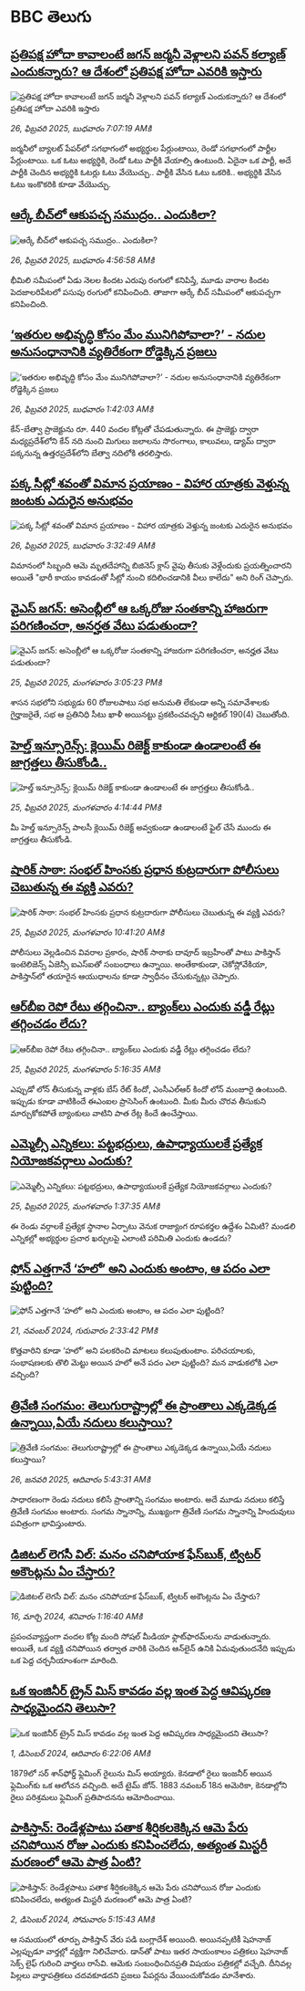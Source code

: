 # BBC తెలుగు## [ప్రతిపక్ష హోదా కావాలంటే జగన్ జర్మనీ వెళ్లాలని పవన్ కల్యాణ్ ఎందుకన్నారు? ఆ దేశంలో ప్రతిపక్ష హోదా ఎవరికి ఇస్తారు](https://www.bbc.com/telugu/articles/cdjydn7xpgvo?at_campaign=githubrss)![ప్రతిపక్ష హోదా కావాలంటే జగన్ జర్మనీ వెళ్లాలని పవన్ కల్యాణ్ ఎందుకన్నారు? ఆ దేశంలో ప్రతిపక్ష హోదా ఎవరికి ఇస్తారు](https://ichef.bbci.co.uk/ace/standard/240/cpsprodpb/0ba0/live/95be53e0-f40f-11ef-a76f-edb5ccbf9ece.jpg)_26, ఫిబ్రవరి 2025, బుధవారం 7:07:19 AMకి_జర్మనీలో బ్యాలట్ పేపర్‌లో సగభాగంలో అభ్యర్థుల పేర్లుంటాయి, రెండో సగభాగంలో పార్టీల పేర్లుంటాయి. ఒక ఓటు అభ్యర్థికి, రెండో ఓటు పార్టీకి వేయాల్సి ఉంటుంది.
ఏదైనా ఒక పార్టీ, అదే పార్టీకి చెందిన అభ్యర్థికి ఓటర్లు ఓటు వేయొచ్చు.. పార్టీకి వేసిన ఓటు ఒకరికి.. అభ్యర్థికి వేసిన ఓటు ఇంకొకరికి కూడా వేయొచ్చు.## [ఆర్కే బీచ్‌లో ఆకుపచ్చ సముద్రం.. ఎందుకిలా?](https://www.bbc.com/telugu/articles/cwygjj5glljo?at_campaign=githubrss)![ఆర్కే బీచ్‌లో ఆకుపచ్చ సముద్రం.. ఎందుకిలా?](https://ichef.bbci.co.uk/ace/standard/240/cpsprodpb/46fc/live/87a94b40-f3f9-11ef-9a9d-9d6402262b52.jpg)_26, ఫిబ్రవరి 2025, బుధవారం 4:56:58 AMకి_భీమిలి సమీపంలో ఏడు నెలల కిందట ఎరుపు రంగులో కనిపిస్తే, మూడు వారాల కిందట  పెదజాలరిపేటలో పసుపు రంగులో కనిపించింది. తాజాగా ఆర్కే బీచ్ సమీపంలో ఆకుపచ్చగా కనిపించింది.## [‘ఇతరుల అభివృద్ధి కోసం మేం మునిగిపోవాలా?’ - నదుల అనుసంధానానికి వ్యతిరేకంగా రోడ్డెక్కిన ప్రజలు](https://www.bbc.com/telugu/articles/crkned46mg6o?at_campaign=githubrss)![‘ఇతరుల అభివృద్ధి కోసం మేం మునిగిపోవాలా?’ - నదుల అనుసంధానానికి వ్యతిరేకంగా రోడ్డెక్కిన ప్రజలు](https://ichef.bbci.co.uk/ace/standard/240/cpsprodpb/0123/live/8b7b5620-f3de-11ef-b56d-51b2dcc10c41.jpg)_26, ఫిబ్రవరి 2025, బుధవారం 1:42:03 AMకి_కేన్-బేత్వా ప్రాజెక్టును రూ. 440 వందల కోట్లతో చేపడుతున్నారు. ఈ ప్రాజెక్టు ద్వారా మధ్యప్రదేశ్‌లోని కేన్ నది నుంచి మిగులు జలాలను సొరంగాలు, కాలువలు, డ్యామ్ ద్వారా పక్కనున్న ఉత్తరప్రదేశ్‌లోని బేత్వా నదిలోకి తరలిస్తారు.## [పక్క సీట్లో శవంతో విమాన ప్రయాణం - విహార యాత్రకు వెళ్తున్న జంటకు ఎదురైన అనుభవం](https://www.bbc.com/telugu/articles/cly4n164n6eo?at_campaign=githubrss)![పక్క సీట్లో శవంతో విమాన ప్రయాణం - విహార యాత్రకు వెళ్తున్న జంటకు ఎదురైన అనుభవం](https://ichef.bbci.co.uk/ace/standard/240/cpsprodpb/b055/live/6ce31420-f3eb-11ef-896e-d7e7fb1719a4.jpg)_26, ఫిబ్రవరి 2025, బుధవారం 3:32:49 AMకి_విమానంలో సిబ్బంది ఆమె మృతదేహాన్ని బిజినెస్ క్లాస్ వైపు తీసుకు వెళ్లేందుకు ప్రయత్నించారని అయితే "భారీ కాయం కావడంతో సీట్లో నుంచి కదిలించడానికి వీలు కాలేదు" అని రింగ్ చెప్పారు.## [వైఎస్ జగన్: అసెంబ్లీలో ఆ ఒక్కరోజు సంతకాన్ని హాజరుగా పరిగణించరా, అనర్హత వేటు పడుతుందా?](https://www.bbc.com/telugu/articles/ckg8x8zxj5no?at_campaign=githubrss)![వైఎస్ జగన్: అసెంబ్లీలో ఆ ఒక్కరోజు సంతకాన్ని హాజరుగా పరిగణించరా, అనర్హత వేటు పడుతుందా?](https://ichef.bbci.co.uk/ace/standard/240/cpsprodpb/988e/live/69778d50-f384-11ef-9e61-71ee71f26eb1.jpg)_25, ఫిబ్రవరి 2025, మంగళవారం 3:05:23 PMకి_శాసన సభలోని సభ్యుడు 60 రోజులపాటు సభ అనుమతి లేకుండా అన్ని సమావేశాలకు గైర్హాజరైతే, సభ ఆ ప్రతినిధి సీటు ఖాళీ అయినట్టు ప్రకటించవచ్చని ఆర్టికల్ 190(4) చెబుతోంది.## [హెల్త్ ఇన్సూరెన్స్: క్లెయిమ్ రిజెక్ట్ కాకుండా ఉండాలంటే ఈ జాగ్రత్తలు తీసుకోండి.. ](https://www.bbc.com/telugu/articles/cevxedzpkemo?at_campaign=githubrss)![హెల్త్ ఇన్సూరెన్స్: క్లెయిమ్ రిజెక్ట్ కాకుండా ఉండాలంటే ఈ జాగ్రత్తలు తీసుకోండి.. ](https://ichef.bbci.co.uk/ace/standard/240/cpsprodpb/d7bb/live/f5a68340-f392-11ef-8c03-7dfdbeeb2526.jpg)_25, ఫిబ్రవరి 2025, మంగళవారం 4:14:44 PMకి_మీ హెల్త్ ఇన్సూరెన్స్ పాలసీ క్లెయిమ్ రిజెక్ట్ అవ్వకుండా ఉండాలంటే ఫైల్ చేసే ముందు ఈ జాగ్రత్తలు తీసుకోండి.## [షారిక్ సాఠా: సంభల్ హింసకు ప్రధాన కుట్రదారుగా పోలీసులు చెబుతున్న ఈ వ్యక్తి ఎవరు?](https://www.bbc.com/telugu/articles/cwye4l9nx1po?at_campaign=githubrss)![షారిక్ సాఠా: సంభల్ హింసకు ప్రధాన కుట్రదారుగా పోలీసులు చెబుతున్న ఈ వ్యక్తి ఎవరు?](https://ichef.bbci.co.uk/ace/standard/240/cpsprodpb/8385/live/8cc11600-f140-11ef-8c03-7dfdbeeb2526.jpg)_25, ఫిబ్రవరి 2025, మంగళవారం 10:41:20 AMకి_పోలీసులు వెల్లడించిన వివరాల ప్రకారం, షారిక్ సాఠాకు దావూద్ ఇబ్రహీంతో పాటు పాకిస్తాన్ ఇంటెలిజెన్స్ ఏజెన్సీ ఐఎస్‌ఐతో సంబంధాలు ఉన్నాయి. అంతేకాకుండా,  చెకోస్లోవేకియా, పాకిస్తాన్‌లో తయారైన ఆయుధాలను కూడా స్వాధీనం చేసుకున్నట్లు చెప్పారు.## [ఆర్‌బీఐ రెపో రేటు తగ్గించినా.. బ్యాంక్‌లు ఎందుకు వడ్డీ రేట్లు తగ్గించడం లేదు?](https://www.bbc.com/telugu/articles/cg4kzgdg2xzo?at_campaign=githubrss)![ఆర్‌బీఐ రెపో రేటు తగ్గించినా.. బ్యాంక్‌లు ఎందుకు వడ్డీ రేట్లు తగ్గించడం లేదు?](https://ichef.bbci.co.uk/ace/standard/240/cpsprodpb/7fd1/live/e372df60-f334-11ef-aa75-e3da4c155da4.jpg)_25, ఫిబ్రవరి 2025, మంగళవారం 5:16:35 AMకి_ఎప్పుడో లోన్ తీసుకున్న వాళ్లకు బేస్ రేట్ కిందో, ఎంసీఎల్ఆర్ కిందో లోన్ మంజూరై ఉంటుంది. ఇప్పుడు కూడా వాటికిందే ఈఎంఐల ప్రాసెసింగ్ ఉంటుంది. మీకు మీరు చొరవ తీసుకుని మార్చుకోకపోతే బ్యాంకులు వాటిని పాత రేట్ల కిందే ఉంచేస్తాయి.## [ఎమ్మెల్సీ ఎన్నికలు: పట్టభద్రులు, ఉపాధ్యాయులకే ప్రత్యేక నియోజకవర్గాలు ఎందుకు?](https://www.bbc.com/telugu/articles/c62x3lnxxlgo?at_campaign=githubrss)![ఎమ్మెల్సీ ఎన్నికలు: పట్టభద్రులు, ఉపాధ్యాయులకే ప్రత్యేక నియోజకవర్గాలు ఎందుకు?](https://ichef.bbci.co.uk/ace/standard/240/cpsprodpb/050a/live/8e6f2d50-f2c3-11ef-896e-d7e7fb1719a4.jpg)_25, ఫిబ్రవరి 2025, మంగళవారం 1:37:35 AMకి_ఈ రెండు వర్గాలకే ప్రత్యేక స్థానాల ఏర్పాటు వెనుక రాజ్యాంగ రూపకర్తల ఉద్దేశం ఏమిటి? మండలి ఎన్నికల్లో అభ్యర్థుల ప్రచార ఖర్చులపై ఎలాంటి పరిమితి ఎందుకు ఉండదు?## [ఫోన్ ఎత్తగానే ‘హలో’ అని ఎందుకు అంటాం, ఆ పదం ఎలా పుట్టింది?](https://www.bbc.com/telugu/articles/cgj7x7gdjq4o?at_campaign=githubrss)![ఫోన్ ఎత్తగానే ‘హలో’ అని ఎందుకు అంటాం, ఆ పదం ఎలా పుట్టింది?](https://ichef.bbci.co.uk/ace/standard/240/cpsprodpb/0618/live/7a20ebb0-a807-11ef-b21e-5359bd56d02f.jpg)_21, నవంబర్ 2024, గురువారం 2:33:42 PMకి_కొత్తవారిని కూడా ‘హలో’ అని పలకరించి మాటలు కలుపుతుంటాం.  పరిచయాలకు, సంభాషణలకు తొలి మెట్టు అయిన హలో అనే పదం ఎలా పుట్టింది? మన వాడుకలోకి ఎలా వచ్చింది?## [త్రివేణి సంగమం: తెలుగురాష్ట్రాల్లో ఈ ప్రాంతాలు ఎక్కడెక్కడ ఉన్నాయి,ఏయే నదులు కలుస్తాయి? ](https://www.bbc.com/telugu/articles/cz7elrr17jeo?at_campaign=githubrss)![త్రివేణి సంగమం: తెలుగురాష్ట్రాల్లో ఈ ప్రాంతాలు ఎక్కడెక్కడ ఉన్నాయి,ఏయే నదులు కలుస్తాయి? ](https://ichef.bbci.co.uk/ace/standard/240/cpsprodpb/9dad/live/7f50e780-da42-11ef-a37f-eba91255dc3d.jpg)_26, జనవరి 2025, ఆదివారం 5:43:31 AMకి_సాధారణంగా రెండు నదులు కలిసే ప్రాంతాన్ని సంగమం అంటారు. అదే మూడు నదులు కలిస్తే త్రివేణి సంగమం అంటారు. సంగమ స్నానాన్ని, ముఖ్యంగా త్రివేణి సంగమ స్నానాన్ని హిందువులు పవిత్రంగా భావిస్తుంటారు.## [డిజిటల్ లెగసీ విల్: మనం చనిపోయాక ఫేస్‌బుక్, ట్విటర్‌ అకౌంట్లను ఏం చేస్తారు?](https://www.bbc.com/telugu/articles/cx0zl1qeyq2o?at_campaign=githubrss)![డిజిటల్ లెగసీ విల్: మనం చనిపోయాక ఫేస్‌బుక్, ట్విటర్‌ అకౌంట్లను ఏం చేస్తారు?](https://ichef.bbci.co.uk/ace/standard/240/cpsprodpb/bea2/live/2323ffd0-e2d4-11ee-9410-0f893255c2a0.jpg)_16, మార్చి 2024, శనివారం 1:16:40 AMకి_ప్రపంచవ్యాప్తంగా వందల కోట్ల మంది సోషల్ మీడియా ఫ్లాట్‌ఫారమ్‌లను వాడుతున్నారు. అయితే, ఒక వ్యక్తి చనిపోయిన తర్వాత వారికి చెందిన ఆన్‌లైన్ ఉనికి ఏమవుతుందనేది ఇప్పుడు ఒక పెద్ద చర్చనీయాంశంగా మారింది.## [ఒక ఇంజినీర్ ట్రైన్ మిస్ కావడం వల్ల ఇంత పెద్ద ఆవిష్కరణ సాధ్యమైందని తెలుసా?](https://www.bbc.com/telugu/articles/c774y4mdrgdo?at_campaign=githubrss)![ఒక ఇంజినీర్ ట్రైన్ మిస్ కావడం వల్ల ఇంత పెద్ద ఆవిష్కరణ సాధ్యమైందని తెలుసా?](https://ichef.bbci.co.uk/ace/standard/240/cpsprodpb/d07c/live/d2f92490-ab19-11ef-8264-5f9791599833.jpg)_1, డిసెంబర్ 2024, ఆదివారం 6:22:06 AMకి_1879లో సర్ శాన్‌ఫోర్డ్ ఫ్లెమింగ్ రైలును మిస్ అయ్యారు. కెనడాలో రైలు ఇంజనీర్ అయిన ఫ్లెమింగ్‌కు ఒక ఆలోచన వచ్చింది. అదే టైమ్ జోన్‌. 
1883 నవంబర్ 18న అమెరికా, కెనడాల్లోని రైలు పరిశ్రమలు ఫ్లెమింగ్ ప్రతిపాదనను ఆమోదించాయి.## [పాకిస్తాన్: రెండేళ్లపాటు పతాక శీర్షికలకెక్కిన ఆమె పేరు  చనిపోయిన రోజు ఎందుకు కనిపించలేదు,  అత్యంత మిస్టరీ మరణంలో ఆమె పాత్ర ఏంటి? ](https://www.bbc.com/telugu/articles/c33dnv8l5yro?at_campaign=githubrss)![పాకిస్తాన్: రెండేళ్లపాటు పతాక శీర్షికలకెక్కిన ఆమె పేరు  చనిపోయిన రోజు ఎందుకు కనిపించలేదు,  అత్యంత మిస్టరీ మరణంలో ఆమె పాత్ర ఏంటి? ](https://ichef.bbci.co.uk/ace/standard/240/cpsprodpb/62a1/live/cea16000-aff7-11ef-bdf5-b7cb2fa86e10.png)_2, డిసెంబర్ 2024, సోమవారం 5:15:43 AMకి_ఆ సమయంలో తూర్పు పాకిస్తాన్ వేరు పడి బంగ్లాదేశ్ అయింది. అయినప్పటికీ షెహనాజ్ ఎల్లప్పుడూ వార్తల్లో వ్యక్తిగా నిలిచేవారు. డాన్‌తో పాటు ఇతర సాయంకాలం పత్రికలు షెహనాజ్ సెక్స్ లైఫ్ గురించి వార్తలు రాసేవి. ఆమెకు సంబంధించినప్రతి విషయం పత్రికల్లో వచ్చేది. దీనివల్ల పిల్లలు వార్తాపత్రికలు చదవకూడదని ప్రజలు పేపర్లను వేయించుకోవడం మానేశారు.
